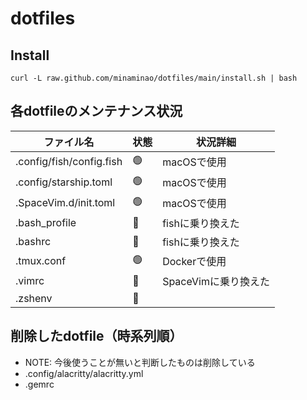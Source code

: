 # dotfiles

## Install
```
curl -L raw.github.com/minaminao/dotfiles/main/install.sh | bash
```

## 各dotfileのメンテナンス状況

| ファイル名               | 状態 | 状況詳細             |
| ------------------------ | ---- | -------------------- |
| .config/fish/config.fish | 🟢    | macOSで使用          |
| .config/starship.toml    | 🟢    | macOSで使用          |
| .SpaceVim.d/init.toml    | 🟢    | macOSで使用          |
| .bash_profile            | 🔴    | fishに乗り換えた     |
| .bashrc                  | 🔴    | fishに乗り換えた     |
| .tmux.conf               | 🟢    | Dockerで使用         |
| .vimrc                   | 🔴    | SpaceVimに乗り換えた |
| .zshenv                  | 🔴    |                      |

## 削除したdotfile（時系列順）
- NOTE: 今後使うことが無いと判断したものは削除している
- .config/alacritty/alacritty.yml
- .gemrc
